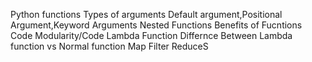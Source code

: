 Python functions 
Types of arguments
Default argument,Positional Argument,Keyword Arguments
Nested Functions
Benefits of Fucntions
Code Modularity/Code 
Lambda Function
Differnce Between Lambda function vs Normal function
Map
Filter 
ReduceS
